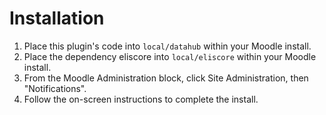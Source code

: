 # Installation
1. Place this plugin's code into `local/datahub` within your Moodle install.
2. Place the dependency eliscore into `local/eliscore` within your Moodle install.
2. From the Moodle Administration block, click Site Administration, then "Notifications".
3. Follow the on-screen instructions to complete the install.
